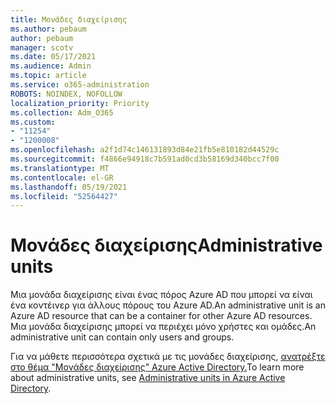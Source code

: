 ```yaml
---
title: Μονάδες διαχείρισης
ms.author: pebaum
author: pebaum
manager: scotv
ms.date: 05/17/2021
ms.audience: Admin
ms.topic: article
ms.service: o365-administration
ROBOTS: NOINDEX, NOFOLLOW
localization_priority: Priority
ms.collection: Adm_O365
ms.custom:
- "11254"
- "1200008"
ms.openlocfilehash: a2f1d74c146131893d84e21fb5e810182d44529c
ms.sourcegitcommit: f4866e94918c7b591ad0cd3b58169d340bcc7f00
ms.translationtype: MT
ms.contentlocale: el-GR
ms.lasthandoff: 05/19/2021
ms.locfileid: "52564427"
---
```

# <a name="administrative-units"></a><span data-ttu-id="5bed3-102">Μονάδες διαχείρισης</span><span class="sxs-lookup"><span data-stu-id="5bed3-102">Administrative units</span></span>

<span data-ttu-id="5bed3-103">Μια μονάδα διαχείρισης είναι ένας πόρος Azure AD που μπορεί να είναι ένα κοντέινερ για άλλους πόρους του Azure AD.</span><span class="sxs-lookup"><span data-stu-id="5bed3-103">An administrative unit is an Azure AD resource that can be a container for other Azure AD resources.</span></span> <span data-ttu-id="5bed3-104">Μια μονάδα διαχείρισης μπορεί να περιέχει μόνο χρήστες και ομάδες.</span><span class="sxs-lookup"><span data-stu-id="5bed3-104">An administrative unit can contain only users and groups.</span></span>

<span data-ttu-id="5bed3-105">Για να μάθετε περισσότερα σχετικά με τις μονάδες διαχείρισης, [ανατρέξτε στο θέμα "Μονάδες διαχείρισης" Azure Active Directory.](/azure/active-directory/roles/administrative-units)</span><span class="sxs-lookup"><span data-stu-id="5bed3-105">To learn more about administrative units, see [Administrative units in Azure Active Directory](/azure/active-directory/roles/administrative-units).</span></span>